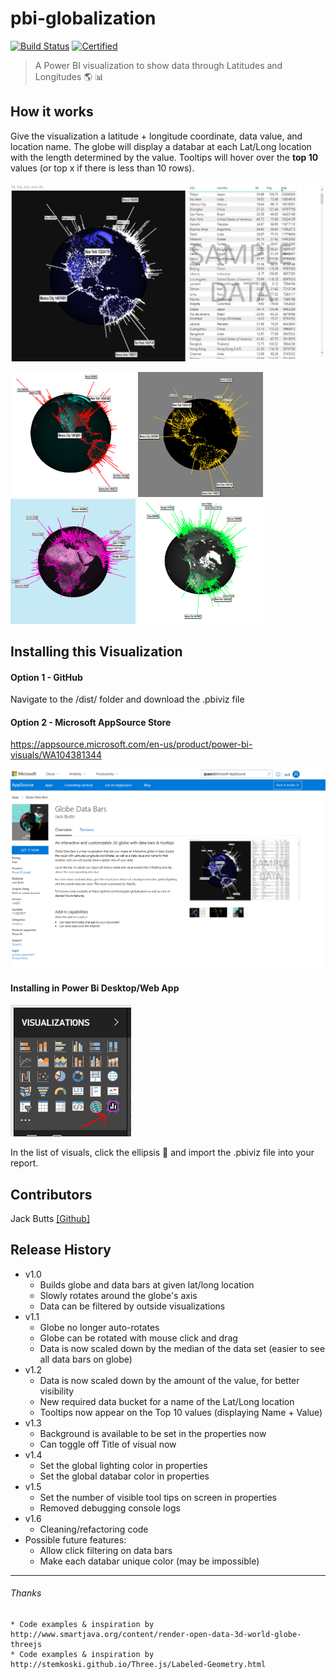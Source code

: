 # pbi-globalization
[![Build Status](https://travis-ci.org/buttsj/pbi-globalization.svg?branch=master)](https://travis-ci.org/buttsj/pbi-globalization) [![Certified](https://appsource.microsoft.com/images/pdp_pbiBadge.svg)](https://docs.microsoft.com/en-us/power-bi/developer/power-bi-custom-visuals-certified)

> A Power BI visualization to show data through Latitudes and Longitudes :earth_americas:  :bar_chart:

## How it works

Give the visualization a latitude + longitude coordinate, data value, and location name. The globe will display a databar at each Lat/Long location with the length determined by the value. Tooltips will hover over the **top 10** values (or top x if there is less than 10 rows).

![Image of Visualization](https://github.com/buttsj/pbi-globalization/blob/master/assets/newglobe_img.png)

![Image of Decorated Visual 1](https://github.com/buttsj/pbi-globalization/blob/master/assets/decoration1_small.png) ![Image of Decorated Visual 2](https://github.com/buttsj/pbi-globalization/blob/master/assets/decoration2_small.png) ![Image of Decorated Visual 2](https://github.com/buttsj/pbi-globalization/blob/master/assets/decoration3_small.png) ![Image of Decorated Visual 2](https://github.com/buttsj/pbi-globalization/blob/master/assets/decoration4_small.png)

## Installing this Visualization
#### Option 1 - GitHub
Navigate to the /dist/ folder and download the .pbiviz file

#### Option 2 - Microsoft AppSource Store
https://appsource.microsoft.com/en-us/product/power-bi-visuals/WA104381344

![Image of Logo](https://github.com/buttsj/pbi-globalization/blob/master/assets/appsource_page.png)


#### Installing in Power Bi Desktop/Web App

![Image of Icon](https://github.com/buttsj/pbi-globalization/blob/master/assets/globe_icon.PNG)

In the list of visuals, click the ellipsis :speech_balloon: and import the .pbiviz file into your report.

## Contributors

Jack Butts [[Github]](https://github.com/buttsj)

## Release History

* v1.0
	* Builds globe and data bars at given lat/long location
    * Slowly rotates around the globe's axis
    * Data can be filtered by outside visualizations
* v1.1
    * Globe no longer auto-rotates
    * Globe can be rotated with mouse click and drag
    * Data is now scaled down by the median of the data set (easier to see all data bars on globe)
* v1.2
    * Data is now scaled down by the amount of the value, for better visibility
    * New required data bucket for a name of the Lat/Long location
    * Tooltips now appear on the Top 10 values (displaying Name + Value)
* v1.3
    * Background is available to be set in the properties now
    * Can toggle off Title of visual now
* v1.4
    * Set the global lighting color in properties
    * Set the global databar color in properties
* v1.5
    * Set the number of visible tool tips on screen in properties
    * Removed debugging console logs
* v1.6
    * Cleaning/refactoring code
* Possible future features:
    * Allow click filtering on data bars
    * Make each databar unique color (may be impossible)

***
###### Thanks
    * Code examples & inspiration by http://www.smartjava.org/content/render-open-data-3d-world-globe-threejs
    * Code examples & inspiration by http://stemkoski.github.io/Three.js/Labeled-Geometry.html
